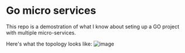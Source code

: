 # Go micro services

This repo is a demostration of what I know about seting up a GO project with multiple micro-services.

Here's what the topology looks like:
![image](https://user-images.githubusercontent.com/53895969/226461950-0ac21fdb-8b2a-42d9-a7d9-379b81782559.png)
